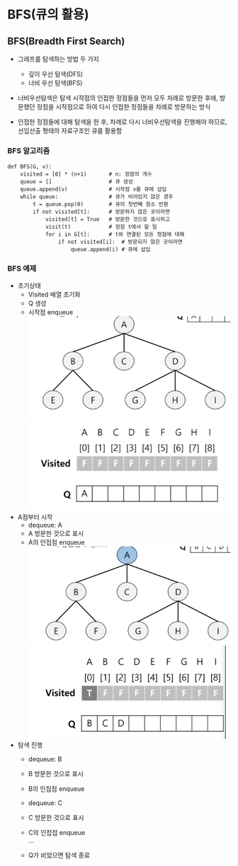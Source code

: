 # BFS(큐의 활용)

## BFS(Breadth First Search)
- 그래프를 탐색하는 방법 두 가지
    - 깊이 우선 탐색(DFS)
    - 너비 우선 탐색(BFS)

- 너비우선탐색은 탐색 시작점의 인접한 정점들을 먼저 모두 차례로 방문한 후에, 방문했던 정점을 시작점으로 하여 다시 인접한 정점들을 차례로 방문하는 방식
- 인접한 정점들에 대해 탐색을 한 후, 차례로 다시 너비우선탐색을 진행해야 하므로, 선입선출 형태의 자료구조인 큐를 활용함

### BFS 알고리즘
```
def BFS(G, v):
    visited = [0] * (n+1)       # n: 정점의 개수
    queue = []                  # 큐 생성
    queue.append(v)             # 시작점 v를 큐에 삽입
    while queue:                # 큐가 비어있지 않은 경우
        t = queue.pop(0)        # 큐의 첫번째 원소 반환
        if not visited[t]:      # 방문하지 않은 곳이라면
            visited[t] = True   # 방문한 것으로 표시하고
            visit(t)            # 정점 t에서 할 일
            for i in G[t]:      # t와 연결된 모든 정점에 대해
                if not visited[i]:  # 방문되지 않은 곳이라면
                    queue.append(i) # 큐에 삽입
```

### BFS 예제
- 초기상태
    - Visited 배열 초기화
    - Q 생성
    - 시작점 enqueue  
    ![Alt text](BFS-1.png)
    ![Alt text](BFS-2.png)
- A점부터 시작
    - dequeue: A
    - A 방문한 것으로 표시
    - A의 인접점 enqueue  
    ![Alt text](BFS-3.png)
    ![Alt text](BFS-4.png)
- 탐색 진행
    - dequeue: B
    - B 방문한 것으로 표시
    - B의 인접점 enqueue

    - dequeue: C
    - C 방문한 것으로 표시
    - C의 인접접 enqueue  
        ...
    
    - Q가 비었으면 탐색 종료

    